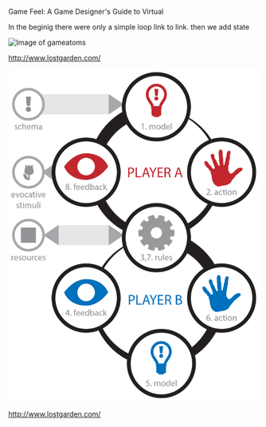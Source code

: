 
Game Feel: A Game Designer's Guide to Virtual

In the beginig  there were only a simple loop link to link.
then we add state

![Image of gameatoms](/resources/gameatoms.png)

http://www.lostgarden.com/

![Image of friendshipreciprocityloop](/resources/friendshipreciprocityloop.png)


http://www.lostgarden.com/
